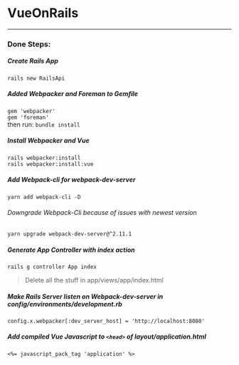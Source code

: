 # VueOnRails
___
### Done Steps:
 
##### Create Rails App 
`rails new RailsApi`

##### Added Webpacker and Foreman to Gemfile 
`gem 'webpacker'` <br> 
`gem 'foreman'` <br>
then run: `bundle install`

##### Install Webpacker and Vue
`rails webpacker:install` <br>
`rails webpacker:install:vue`

##### Add Webpack-cli for webpack-dev-server
`yarn add webpack-cli -D` 
###### Downgrade Webpack-Cli because of issues with newest version
`yarn upgrade webpack-dev-server@^2.11.1`

##### Generate App Controller with index action
`rails g controller App index`
> Delete all the stuff in app/views/app/index.html

##### Make Rails Server listen on Webpack-dev-server in config/environments/development.rb
`config.x.webpacker[:dev_server_host] = 'http://localhost:8080'`


##### Add compiled Vue Javascript to `<head>` of layout/application.html
`<%= javascript_pack_tag 'application' %>`